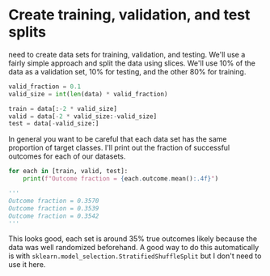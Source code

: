 # Create training, validation, and test splits
need to create data sets for training, validation, and testing. We'll use a fairly simple approach and split the data using slices. We'll use 10% of the data as a validation set, 10% for testing, and the other 80% for training.

```python
valid_fraction = 0.1
valid_size = int(len(data) * valid_fraction)

train = data[:-2 * valid_size]
valid = data[-2 * valid_size:-valid_size]
test = data[-valid_size:]
```

In general you want to be careful that each data set has the same proportion of target classes. I'll print out the fraction of successful outcomes for each of our datasets.

```python
for each in [train, valid, test]:
    print(f"Outcome fraction = {each.outcome.mean():.4f}")

'''
Outcome fraction = 0.3570
Outcome fraction = 0.3539
Outcome fraction = 0.3542
'''
```

This looks good, each set is around 35% true outcomes likely because the data was well randomized beforehand. A good way to do this automatically is with `sklearn.model_selection.StratifiedShuffleSplit` but I don't need to use it here.



    
